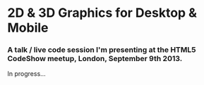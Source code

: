2D & 3D Graphics for Desktop & Mobile
=====================================

### A talk / live code session I'm presenting at the HTML5 CodeShow meetup, London, September 9th 2013.

In progress...


